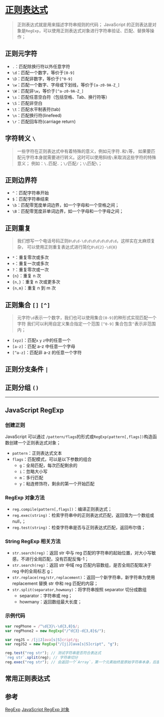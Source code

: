# [正则表达式](https://developer.mozilla.org/zh-CN/docs/Web/JavaScript/Guide/Regular_Expressions)

> 正则表达式就是用来描述字符串规则的代码；
> JavaScript 的正则表达是对象是`RegExp`，可以使用正则表达式对象进行字符串验证、匹配、替换等操作；

## 正则元字符

- `.`：匹配除换行符以外任意字符
- `\d`：匹配一个数字，等价于`[0-9]`
- `\D`：匹配非数字，等价于`[^0-9]`
- `\w`：匹配一个数字、字母或下划线，等价于`[a-z0-9A-Z_]`
- `\W`：匹配非`\w`，等价于`[^a-z0-9A-Z_]`
- `\s`：匹配任意空白符（包括空格、Tab、换行符等）
- `\S`：匹配非空白
- `\t`：匹配水平制表符(tab)
- `\n`：匹配换行符(linefeed)
- `\r`：匹配回车符(carriage return)

## 字符转义 `\`

> 一些字符在正则表达式中有着特殊的意义，例如元字符`.`和`\`等，
> 如果要匹配元字符本身就需要进行转义。这时可以使用斜线`\`来取消这些字符的特殊意义；
> 例如：`\.`匹配`.`；`\/`匹配`/`；`\\`匹配`\`；

## 正则边界符

- `^`：匹配字符串开始
- `$`：匹配字符串结束
- `\b`：匹配零宽度单词边界，如一个字母和一个空格之间；
- `\B`：匹配零宽度非单词边界，如一个字母和一个字母之间；

## 正则重复

> 我们想写一个电话号码正则`0\d\d-\d\d\d\d\d\d\d\d`，这样实在太麻烦复杂，
> 可以使用正则重复表达式进行简化`0\d{2}-\d{8}`

- `*`：重复零次或多次
- `+`：重复一次或多次
- `?`：重复零次或一次
- `{n}`：重复 n 次
- `{n,}`：重复 n 次或更多次
- `{n,m}`：重复 n 到 m 次

## 正则集合 `[]` `[^]`

> 元字符`\d`表示一个数字，我们也可以使用集合`[0-9]`的种形式实现匹配一个字符
> 我们可以利用自定义集合指定一个范围
> `[^0-9]` 集合包含`^`表示非范围内；

- `[xyz]`：匹配`x` `y` `z`中的任意一个
- `[a-z]`：匹配 a-z 中任意一个字母
- `[^a-z]`：匹配非 a-z 的任意一个字符

## 正则分支条件 `|`

## 正则分组 `()`

---

## JavaScript RegExp

### 创建正则

JavaScript 可以通过 `/pattern/flags`的形式或`RegExp(pattern[,flags])`构造函数创建一个正则表达式对象；

- `pattern`：正则表达式文本
- `flags`：匹配模式，可以是以下参数的组合
  - `g`：全局匹配，每次匹配剩余的
  - `i`：忽略大小写
  - `m`：多行匹配
  - `y`：粘连修饰符，剩余的第一个开始匹配

### RegExp 对象方法

- `reg.compile(pattern[,flags])`：编译正则表达式；
- `reg.exec(string)`：检索字符串中的正则表达式匹配，返回值为一个数组或 null，；
- `reg.test(string)`：检查字符串是否与正则表达式匹配，返回布尔值；

### String RegExp 相关方法

- `str.search(reg)`：返回 str 中与 reg 匹配的字符串的起始位置，对大小写敏感，不进行全局匹配，没有匹配反悔-1；
- `str.search(reg)`：返回 str 中域 reg 匹配内容数组，是否全局匹配取决于 reg 中的全局标志 g；
- `str.replace(reg/str,replacement)`：返回一个新字符串，新字符串为使用 replacement 替换 str 中和 reg 匹配的内容；
- `str.split(separator,howmany)`：将字符串按照 separator 切分成数组
  - separator：字符串或 reg；
  - howmany：返回数组最大长度；

### 示例代码

```js
var regPhone = /^\d{3}\-\d{3,8}$/;
var regPhone2 = new RegExp("/^d{3}-d{3,8}$/");

var regJS = /[j|J]ava[s|S]cript/g;
var regJS2 = new RegExp("/[j|J]ava[s|S]cript", "g");

reg.test("reg str"); // 测试字符串是否符合表达式
`reg str`.split(reg); // 字符串切分
reg.exec("reg str"); // 会返回一个`Array`，第一个元素始终是原始字符串本身，后面的字符串表示匹配成功的子串；匹配失败返回`null`；
```

## 常用正则表达式

## 参考

[RegExp](https://developer.mozilla.org/zh-CN/docs/Web/JavaScript/Reference/Global_Objects/RegExp)
[JavaScript RegExp 对象](http://www.w3school.com.cn/jsref/jsref_obj_regexp.asp)
